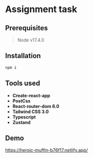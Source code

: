 # Assignment task

## Prerequisites

> Node v17.4.0

## Installation

```bash
npm i
```

## Tools used

- **Create-react-app**
- **PostCss**
- **React-router-dom 6.0**
- **Tailwind CSS 3.0**
- **Typescript**
- **Zustand**

## Demo

https://heroic-muffin-b76f17.netlify.app/
